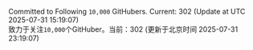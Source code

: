 Committed to Following `10,000` GitHubers. Current: <!-- FOLLOWING_COUNT -->302<!-- FOLLOWING_COUNT --> (Update at UTC <!-- LAST_UPDATED -->2025-07-31 15:19:07<!-- LAST_UPDATED -->)<br>
致力于关注`10,000`个GitHuber。当前：<!-- FOLLOWING_COUNT -->302<!-- FOLLOWING_COUNT --> (更新于北京时间 <!-- LAST_UPDATED_CST -->2025-07-31 23:19:07<!-- LAST_UPDATED_CST -->)
